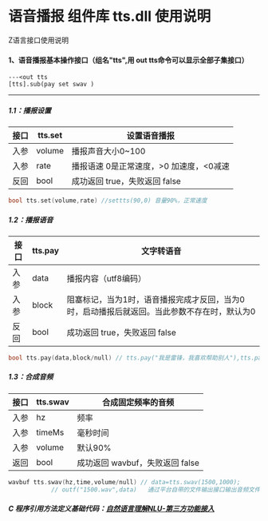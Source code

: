 # 语音播报 组件库 tts.dll 使用说明

Z语言接口使用说明

#### 1、语音播报基本操作接口（组名"tts",用 out tts命令可以显示全部子集接口）

```apl
---<out tts
[tts].sub(pay set swav )
```

------



##### 1.1：播报设置

| 接口 | tts.set | 设置语音播报                            |
| ---- | ------- | --------------------------------------- |
| 入参 | volume  | 播报声音大小0~100                       |
| 入参 | rate    | 播报语速 0是正常速度，>0 加速度，<0减速 |
| 反回 | bool    | 成功返回 true，失败返回 false           |

```c
bool tts.set(volume,rate) //settts(90,0) 音量90%，正常速度
```



##### 1.2：播报语音

| 接口 | tts.pay | 文字转语音                                                   |
| ---- | ------- | ------------------------------------------------------------ |
| 入参 | data    | 播报内容（utf8编码）                                         |
| 入参 | block   | 阻塞标记，当为1时，语音播报完成才反回，当为0时，启动播报后就返回。当此参数不存在时，默认为0 |
| 反回 | bool    | 成功返回 true，失败返回 false                                |

```c
bool tts.pay(data,block/null) // tts.pay("我是雷锋，我喜欢帮助别人"),tts.pay("我正在播放直到结束返回",1)
```



##### 1.3：合成音频

| 接口 | tts.swav | 合成固定频率的音频              |
| ---- | -------- | ------------------------------- |
| 入参 | hz       | 频率                            |
| 入参 | timeMs   | 毫秒时间                        |
| 入参 | volume   | 默认90%                         |
| 返回 | bool     | 成功返回 wavbuf，失败返回 false |

```c
wavbuf tts.swav(hz,time,volume/null) // data=tts.swav(1500,1000);
  			// outf("1500.wav",data)   通过平台自带的文件输出接口输出音频文件：
```







##### C 程序引用方法定义基础代码：**[自然语言理解NLU-第三方功能接入](https://gitee.com/kebo521/nlu3)**
